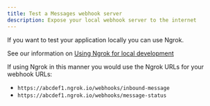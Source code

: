 ```yaml
---
title: Test a Messages webhook server
description: Expose your local webhook server to the internet
---
```


If you want to test your application locally you can use Ngrok.

See our information on [Using Ngrok for local development](/concepts/guides/testing-with-ngrok)

If using Ngrok in this manner you would use the Ngrok URLs for your webhook URLs:

* `https://abcdef1.ngrok.io/webhooks/inbound-message`
* `https://abcdef1.ngrok.io/webhooks/message-status`